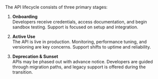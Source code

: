 The API lifecycle consists of three primary stages:

1. **Onboarding**  
   Developers receive credentials, access documentation, and begin sandbox testing. Support is focused on setup and integration.

2. **Active Use**  
   The API is live in production. Monitoring, performance tuning, and versioning are key concerns. Support shifts to uptime and reliability.

3. **Deprecation & Sunset**  
   APIs may be phased out with advance notice. Developers are guided through migration paths, and legacy support is offered during the transition.
